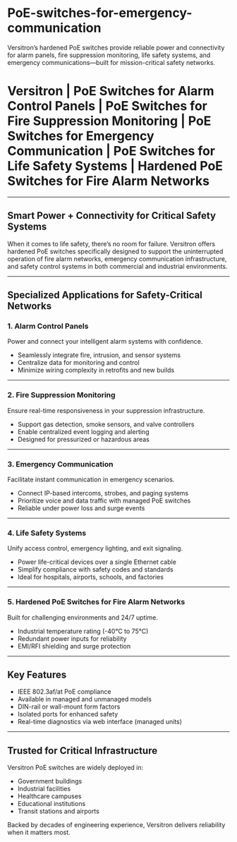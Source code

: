# PoE-switches-for-emergency-communication
Versitron’s hardened PoE switches provide reliable power and connectivity for alarm panels, fire suppression monitoring, life safety systems, and emergency communications—built for mission-critical safety networks.

# Versitron | PoE Switches for Alarm Control Panels | PoE Switches for Fire Suppression Monitoring | PoE Switches for Emergency Communication | PoE Switches for Life Safety Systems | Hardened PoE Switches for Fire Alarm Networks

---

## Smart Power + Connectivity for Critical Safety Systems

When it comes to life safety, there’s no room for failure. Versitron offers hardened PoE switches specifically designed to support the uninterrupted operation of fire alarm networks, emergency communication infrastructure, and safety control systems in both commercial and industrial environments.

---

## Specialized Applications for Safety-Critical Networks

### 1. Alarm Control Panels  
Power and connect your intelligent alarm systems with confidence.

- Seamlessly integrate fire, intrusion, and sensor systems  
- Centralize data for monitoring and control  
- Minimize wiring complexity in retrofits and new builds

---

### 2. Fire Suppression Monitoring  
Ensure real-time responsiveness in your suppression infrastructure.

- Support gas detection, smoke sensors, and valve controllers  
- Enable centralized event logging and alerting  
- Designed for pressurized or hazardous areas

---

### 3. Emergency Communication  
Facilitate instant communication in emergency scenarios.

- Connect IP-based intercoms, strobes, and paging systems  
- Prioritize voice and data traffic with managed PoE switches  
- Reliable under power loss and surge events

---

### 4. Life Safety Systems  
Unify access control, emergency lighting, and exit signaling.

- Power life-critical devices over a single Ethernet cable  
- Simplify compliance with safety codes and standards  
- Ideal for hospitals, airports, schools, and factories

---

### 5. Hardened PoE Switches for Fire Alarm Networks  
Built for challenging environments and 24/7 uptime.

- Industrial temperature rating (-40°C to 75°C)  
- Redundant power inputs for reliability  
- EMI/RFI shielding and surge protection

---

## Key Features

- IEEE 802.3af/at PoE compliance  
- Available in managed and unmanaged models  
- DIN-rail or wall-mount form factors  
- Isolated ports for enhanced safety  
- Real-time diagnostics via web interface (managed units)

---

## Trusted for Critical Infrastructure

Versitron PoE switches are widely deployed in:

- Government buildings  
- Industrial facilities  
- Healthcare campuses  
- Educational institutions  
- Transit stations and airports  

Backed by decades of engineering experience, Versitron delivers reliability when it matters most.

